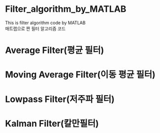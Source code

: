 # Filter_algorithm_by_MATLAB
 This is filter algorithm code by MATLAB<br>
 매트랩으로 짠 필터 알고리즘 코드
 
# Average Filter(평균 필터)


# Moving Average Filter(이동 평균 필터)

# Lowpass Filter(저주파 필터)

# Kalman Filter(칼만필터)

